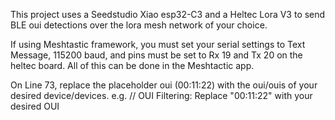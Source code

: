 This project uses a Seedstudio Xiao esp32-C3 and a Heltec Lora V3 to send BLE oui detections over the lora mesh network of your choice. 

If using Meshtastic framework, you must set your serial settings to Text Message, 115200 baud, and pins must be set to Rx 19 and Tx 20 on the heltec board. All of this can be done in the Meshtactic app. 


On Line 73, replace the placeholder oui (00:11:22) with the oui/ouis of your desired device/devices. 
 e.g. // OUI Filtering: Replace "00:11:22" with your desired OUI
